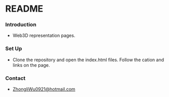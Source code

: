 # README #

### Introduction ###

* Web3D representation pages.

### Set Up ###

* Clone the repository and open the index.html files. Follow the cation and links on the page.

### Contact ###

* ZhongliWu0921@hotmail.com